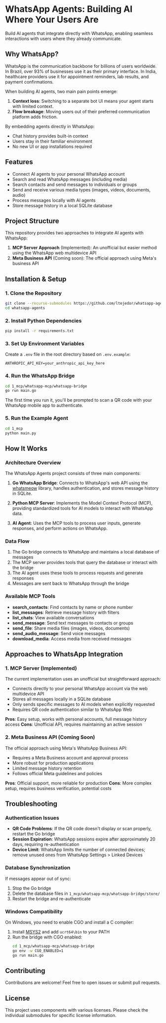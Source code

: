 # WhatsApp Agents: Building AI Where Your Users Are

Build AI agents that integrate directly with WhatsApp, enabling seamless interactions with users where they already communicate.

## Why WhatsApp?

WhatsApp is the communication backbone for billions of users worldwide. In Brazil, over 93% of businesses use it as their primary interface. In India, healthcare providers use it for appointment reminders, lab results, and payment confirmations.

When building AI agents, two main pain points emerge:

1. **Context loss**: Switching to a separate bot UI means your agent starts with limited context.
2. **Flow breakage**: Moving users out of their preferred communication platform adds friction.

By embedding agents directly in WhatsApp:
- Chat history provides built-in context
- Users stay in their familiar environment
- No new UI or app installations required

## Features

- Connect AI agents to your personal WhatsApp account
- Search and read WhatsApp messages (including media)
- Search contacts and send messages to individuals or groups
- Send and receive various media types (images, videos, documents, audio)
- Process messages locally with AI agents
- Store message history in a local SQLite database

## Project Structure

This repository provides two approaches to integrate AI agents with WhatsApp:

1. **MCP Server Approach** (Implemented): An unofficial but easier method using the WhatsApp web multidevice API
2. **Meta Business API** (Coming soon): The official approach using Meta's business API

## Installation & Setup

### 1. Clone the Repository

```bash
git clone --recurse-submodules https://github.com/ltejedor/whatsapp-agents.git
cd whatsapp-agents
```

### 2. Install Python Dependencies

```bash
pip install -r requirements.txt
```

### 3. Set Up Environment Variables

Create a `.env` file in the root directory based on `.env.example`:

```
ANTHROPIC_API_KEY=your_anthropic_api_key_here
```

### 4. Run the WhatsApp Bridge

```bash
cd 1_mcp/whatsapp-mcp/whatsapp-bridge
go run main.go
```

The first time you run it, you'll be prompted to scan a QR code with your WhatsApp mobile app to authenticate.


### 5. Run the Example Agent

```bash
cd 1_mcp
python main.py
```

## How It Works

### Architecture Overview

The WhatsApp Agents project consists of three main components:

1. **Go WhatsApp Bridge**: Connects to WhatsApp's web API using the [whatsmeow](https://github.com/tulir/whatsmeow) library, handles authentication, and stores message history in SQLite.

2. **Python MCP Server**: Implements the Model Context Protocol (MCP), providing standardized tools for AI models to interact with WhatsApp data.

3. **AI Agent**: Uses the MCP tools to process user inputs, generate responses, and perform actions on WhatsApp.

### Data Flow

1. The Go bridge connects to WhatsApp and maintains a local database of messages
2. The MCP server provides tools that query the database or interact with the bridge
3. The AI agent uses these tools to process requests and generate responses
4. Messages are sent back to WhatsApp through the bridge

### Available MCP Tools

- **search_contacts**: Find contacts by name or phone number
- **list_messages**: Retrieve message history with filters
- **list_chats**: View available conversations
- **send_message**: Send text messages to contacts or groups
- **send_file**: Share media files (images, videos, documents)
- **send_audio_message**: Send voice messages
- **download_media**: Access media from received messages

## Approaches to WhatsApp Integration

### 1. MCP Server (Implemented)

The current implementation uses an unofficial but straightforward approach:
- Connects directly to your personal WhatsApp account via the web multidevice API
- Stores all messages locally in a SQLite database
- Only sends specific messages to AI models when explicitly requested
- Requires QR code authentication similar to WhatsApp Web

**Pros**: Easy setup, works with personal accounts, full message history access
**Cons**: Unofficial API, requires maintaining an active session

### 2. Meta Business API (Coming Soon)

The official approach using Meta's WhatsApp Business API:
- Requires a Meta Business account and approval process
- More robust for production applications
- Limited message history retention
- Follows official Meta guidelines and policies

**Pros**: Official support, more reliable for production
**Cons**: More complex setup, requires business verification, potential costs

## Troubleshooting

### Authentication Issues

- **QR Code Problems**: If the QR code doesn't display or scan properly, restart the Go bridge
- **Session Expiration**: WhatsApp sessions expire after approximately 20 days, requiring re-authentication
- **Device Limit**: WhatsApp limits the number of connected devices; remove unused ones from WhatsApp Settings > Linked Devices

### Database Synchronization

If messages appear out of sync:
1. Stop the Go bridge
2. Delete the database files in `1_mcp/whatsapp-mcp/whatsapp-bridge/store/`
3. Restart the bridge and re-authenticate

### Windows Compatibility

On Windows, you need to enable CGO and install a C compiler:

1. Install [MSYS2](https://www.msys2.org/) and add `ucrt64\bin` to your PATH
2. Run the bridge with CGO enabled:
   ```bash
   cd 1_mcp/whatsapp-mcp/whatsapp-bridge
   go env -w CGO_ENABLED=1
   go run main.go
   ```

## Contributing

Contributions are welcome! Feel free to open issues or submit pull requests.

## License

This project uses components with various licenses. Please check the individual submodules for specific license information.
